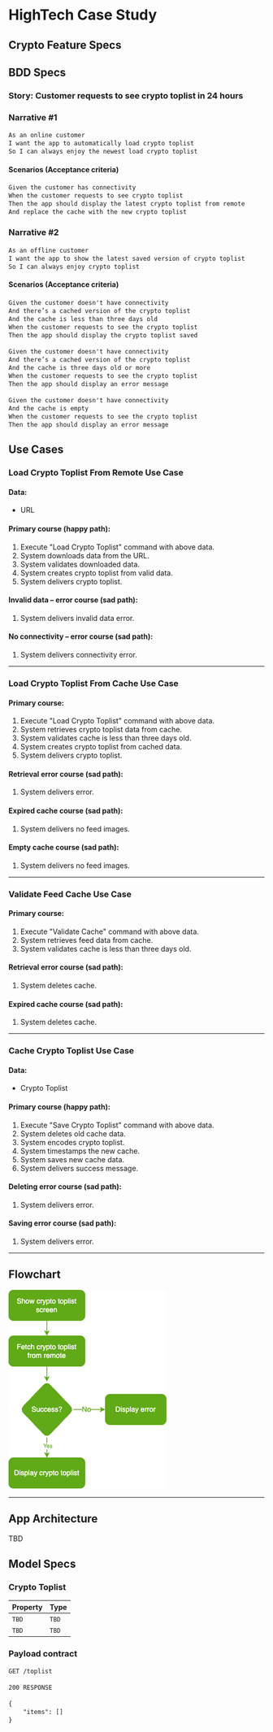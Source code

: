 # HighTech Case Study

## Crypto Feature Specs

## BDD Specs

### Story: Customer requests to see crypto toplist in 24 hours

### Narrative #1

```
As an online customer
I want the app to automatically load crypto toplist
So I can always enjoy the newest load crypto toplist
```

#### Scenarios (Acceptance criteria)

```
Given the customer has connectivity
When the customer requests to see crypto toplist
Then the app should display the latest crypto toplist from remote
And replace the cache with the new crypto toplist
```

### Narrative #2

```
As an offline customer
I want the app to show the latest saved version of crypto toplist
So I can always enjoy crypto toplist
```

#### Scenarios (Acceptance criteria)

```
Given the customer doesn't have connectivity
And there’s a cached version of the crypto toplist
And the cache is less than three days old
When the customer requests to see the crypto toplist
Then the app should display the crypto toplist saved

Given the customer doesn't have connectivity
And there’s a cached version of the crypto toplist
And the cache is three days old or more
When the customer requests to see the crypto toplist
Then the app should display an error message

Given the customer doesn't have connectivity
And the cache is empty
When the customer requests to see the crypto toplist
Then the app should display an error message
```

## Use Cases

### Load Crypto Toplist From Remote Use Case

#### Data:
- URL

#### Primary course (happy path):
1. Execute "Load Crypto Toplist" command with above data.
2. System downloads data from the URL.
3. System validates downloaded data.
4. System creates crypto toplist from valid data.
5. System delivers crypto toplist.

#### Invalid data – error course (sad path):
1. System delivers invalid data error.

#### No connectivity – error course (sad path):
1. System delivers connectivity error.

---

### Load Crypto Toplist From Cache Use Case

#### Primary course:
1. Execute "Load Crypto Toplist" command with above data.
2. System retrieves crypto toplist data from cache.
3. System validates cache is less than three days old.
4. System creates crypto toplist from cached data.
5. System delivers crypto toplist.

#### Retrieval error course (sad path):
1. System delivers error.

#### Expired cache course (sad path): 
1. System delivers no feed images.

#### Empty cache course (sad path): 
1. System delivers no feed images.

---

### Validate Feed Cache Use Case

#### Primary course:
1. Execute "Validate Cache" command with above data.
2. System retrieves feed data from cache.
3. System validates cache is less than three days old.

#### Retrieval error course (sad path):
1. System deletes cache.

#### Expired cache course (sad path): 
1. System deletes cache.

---

### Cache Crypto Toplist Use Case

#### Data:
- Crypto Toplist

#### Primary course (happy path):
1. Execute "Save Crypto Toplist" command with above data.
2. System deletes old cache data.
3. System encodes crypto toplist.
4. System timestamps the new cache.
5. System saves new cache data.
6. System delivers success message.

#### Deleting error course (sad path):
1. System delivers error.

#### Saving error course (sad path):
1. System delivers error.

---

## Flowchart
![Crypto Toplist Feature](crypto_toplist_flowchart.png)

---

## App Architecture
TBD

## Model Specs

### Crypto Toplist

| Property      | Type          |
|---------------|---------------|
| `TBD`         | `TBD`         |
| `TBD` 	| `TBD`    	|

### Payload contract

```
GET /toplist

200 RESPONSE

{
	"items": []
}
```
